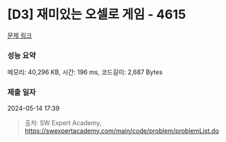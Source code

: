 # [D3] 재미있는 오셀로 게임 - 4615 

[문제 링크](https://swexpertacademy.com/main/code/problem/problemDetail.do?contestProbId=AWQmA4uK8ygDFAXj) 

### 성능 요약

메모리: 40,296 KB, 시간: 196 ms, 코드길이: 2,687 Bytes

### 제출 일자

2024-05-14 17:39



> 출처: SW Expert Academy, https://swexpertacademy.com/main/code/problem/problemList.do